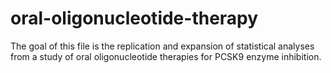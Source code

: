 # oral-oligonucleotide-therapy
The goal of this file is the replication and expansion of statistical analyses from a study of oral oligonucleotide therapies for PCSK9 enzyme inhibition.
